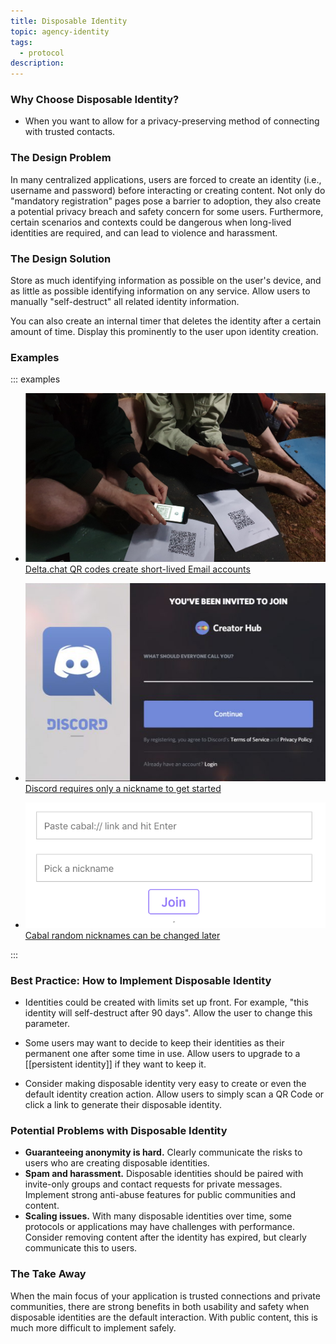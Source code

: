 ```yaml
---
title: Disposable Identity
topic: agency-identity
tags:
  - protocol
description:
---
```


### Why Choose Disposable Identity?

- When you want to allow for a privacy-preserving method of connecting
  with trusted contacts.

### The Design Problem

In many centralized applications, users are forced to create an identity (i.e.,
username and password) before interacting or creating content. Not only do
"mandatory registration" pages pose a barrier to adoption, they also create
a potential privacy breach and safety concern for some users. Furthermore,
certain scenarios and contexts could be dangerous when long-lived identities
are required, and can lead to violence and harassment.

### The Design Solution

Store as much identifying information as possible on the user's device, and as
little as possible identifying information on any service. Allow users to
manually "self-destruct" all related identity information.

You can also create an internal timer that deletes the identity after a certain
amount of time. Display this prominently to the user upon identity creation.

### Examples

::: examples

- [![Disposable identity in Delta.chat](disposable-identity-deltachat.png) Delta.chat QR codes create short-lived Email accounts](disposable-identity-deltachat.png)

- [![Disposable identity in Discord](disposable-identity-discord.png) Discord requires only a nickname to get started](disposable-identity-discord.png)

- [![Disposable identity in Cabal](disposable-identity-cabal.png) Cabal random nicknames can be changed later](disposable-identity-cabal.png)

::: 

### Best Practice: How to Implement Disposable Identity

- Identities could be created with limits set up front. For example, "this
  identity will self-destruct after 90 days". Allow the user to change this
  parameter.

- Some users may want to decide to keep their identities as their permanent
  one after some time in use. Allow users to upgrade to a [[persistent
identity]] if they want to keep it.

- Consider making disposable identity very easy to create or even the default
  identity creation action. Allow users to simply scan a QR Code or click a link
  to generate their disposable identity.

### Potential Problems with Disposable Identity

- **Guaranteeing anonymity is hard.** Clearly communicate the risks to users who
  are creating disposable identities.
- **Spam and harassment.** Disposable identities should be paired with
  invite-only groups and contact requests for private messages. Implement
  strong anti-abuse features for public communities and content.
- **Scaling issues.** With many disposable identities over time, some protocols
  or applications may have challenges with performance. Consider removing
  content after the identity has expired, but clearly communicate this to
  users.

### The Take Away

When the main focus of your application is trusted connections and private
communities, there are strong benefits in both usability and safety when  
disposable identities are the default interaction. With public content,
this is much more difficult to implement safely.
